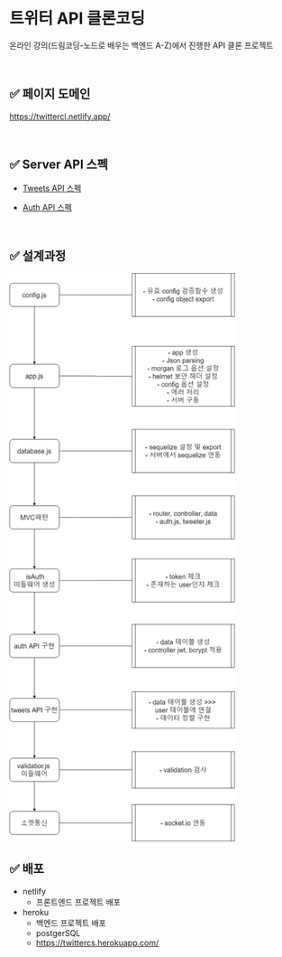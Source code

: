 # 트위터 API 클론코딩

온라인 강의(드림코딩-노드로 배우는 백엔드 A-Z)에서 진행한 API 클론 프로젝트

<br>

## ✅ 페이지 도메인

https://twittercl.netlify.app/

<br>

## ✅ Server API 스펙

- [Tweets API 스펙](./설계/tweets.api.md)

- [Auth API 스펙](./설계/auth.api.md)

<br>

## ✅ 설계과정

<img src = "./설계/twitter.drawio.png" style="width:400px">

<br>

## ✅ 배포

- netlify
  - 프론트엔드 프로젝트 배포
- heroku
  - 백엔드 프로젝트 배포
  - postgerSQL
  - https://twittercs.herokuapp.com/
